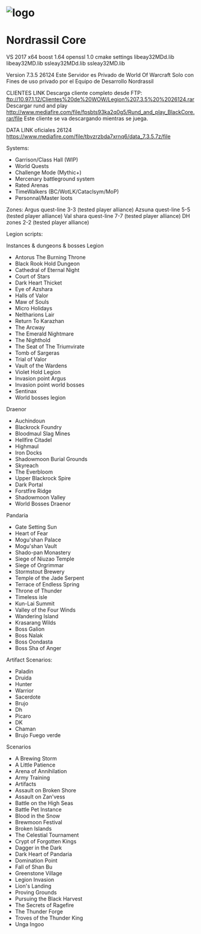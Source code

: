 # ![logo](http://nordrassil.cubava.cu/files/2020/02/icono-Nordrassil-Gold.png)
# Nordrassil Core 
VS 2017 x64
boost 1.64
openssl 1.0
cmake settings libeay32MDd.lib libeay32MD.lib  ssleay32MDd.lib ssleay32MD.lib

Version 7.3.5 26124
Este Servidor es Privado de World Of Warcraft Solo con Fines de uso privado por el Equipo de Desarrollo Nordrassil 

CLIENTES LINK
Descarga cliente completo desde FTP: ftp://10.97.1.12/Clientes%20de%20WOW/Legion%207.3.5%20%2026124.rar
Descargar rund and play http://www.mediafire.com/file/fpsbts93ka2q0g5/Rund_and_play_BlackCore.rar/file
Este cliente se va descargando mientras se juega.

DATA LINK oficiales 26124
https://www.mediafire.com/file/tbvzrzbda7xrnq6/data_7.3.5.7z/file

Systems:
- Garrison/Class Hall (WIP)
- World Quests
- Challenge Mode (Mythic+)
- Mercenary battleground system
- Rated Arenas
- TimeWalkers (BC/WotLK/Cataclsym/MoP)
- Personnal/Master loots


Zones:
Argus quest-line 3-3 (tested player alliance)
Azsuna quest-line 5-5 (tested player alliance)
Val shara quest-line 7-7 (tested player alliance)
DH zones 2-2 (tested player alliance)

Legion scripts:

Instances & dungeons & bosses
Legion
- Antorus The Burning Throne
- Black Rook Hold Dungeon
- Cathedral of Eternal Night
- Court of Stars
- Dark Heart Thicket
- Eye of Azshara
- Halls of Valor
- Maw of Souls
- Micro Holidays
- Neltharions Lair
- Return To Karazhan
- The Arcway
- The Emerald Nightmare
- The Nighthold
- The Seat of The Triumvirate
- Tomb of Sargeras
- Trial of Valor
- Vault of the Wardens
- Violet Hold Legion
- Invasion point Argus
- Invasion point world bosses
- Sentinax
- World bosses legion

Draenor
- Auchindoun
- Blackrock Foundry
- Bloodmaul Slag Mines
- Hellfire Citadel
- Highmaul
- Iron Docks
- Shadowmoon Burial Grounds
- Skyreach
- The Everbloom
- Upper Blackrock Spire
- Dark Portal
- Forstfire Ridge
- Shadowmoon Valley
- World Bosses Draenor

Pandaria
- Gate Setting Sun
- Heart of Fear
- Mogu'shan Palace
- Mogu'shan Vault
- Shado-pan Monastery
- Siege of Niuzao Temple
- Siege of Orgrimmar
- Stormstout Brewery
- Temple of the Jade Serpent
- Terrace of Endless Spring
- Throne of Thunder
- Timeless isle
- Kun-Lai Summit
- Valley of the Four Winds
- Wandering Island
- Krasarang Wilds
- Boss Galion
- Boss Nalak
- Boss Oondasta
- Boss Sha of Anger

Artifact Scenarios:
- Paladin
- Druida
- Hunter
- Warrior
- Sacerdote 
- Brujo
- Dh
- Picaro
- DK
- Chaman 
- Brujo Fuego verde

Scenarios
- A Brewing Storm
- A Little Patience
- Arena of Annihilation
- Army Training
- Artifacts
- Assault on Broken Shore
- Assault on Zan'vess
- Battle on the High Seas
- Battle Pet Instance
- Blood in the Snow
- Brewmoon Festival
- Broken Islands
- The Celestial Tournament
- Crypt of Forgotten Kings
- Dagger in the Dark
- Dark Heart of Pandaria
- Domination Point
- Fall of Shan Bu
- Greenstone Village
- Legion Invasion
- Lion's Landing
- Proving Grounds
- Pursuing the Black Harvest
- The Secrets of Ragefire
- The Thunder Forge
- Troves of the Thunder King
- Unga Ingoo
